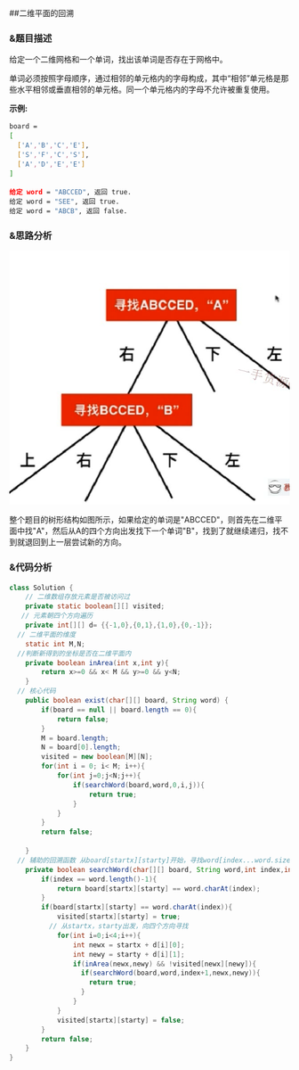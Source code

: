 ##二维平面的回溯

### &题目描述

给定一个二维网格和一个单词，找出该单词是否存在于网格中。

单词必须按照字母顺序，通过相邻的单元格内的字母构成，其中“相邻”单元格是那些水平相邻或垂直相邻的单元格。同一个单元格内的字母不允许被重复使用。

**示例:**

```bash
board =
[
  ['A','B','C','E'],
  ['S','F','C','S'],
  ['A','D','E','E']
]

给定 word = "ABCCED", 返回 true.
给定 word = "SEE", 返回 true.
给定 word = "ABCB", 返回 false.
```

### &思路分析

![image-20190529085400702](Untitled/image-20190529085400702.png)

整个题目的树形结构如图所示，如果给定的单词是"ABCCED"，则首先在二维平面中找"A"，然后从A的四个方向出发找下一个单词"B"，找到了就继续递归，找不到就退回到上一层尝试新的方向。

### &代码分析

```Java
class Solution {
    // 二维数组存放元素是否被访问过
    private static boolean[][] visited;
   // 元素朝四个方向遍历
    private int[][] d= {{-1,0},{0,1},{1,0},{0,-1}};
  // 二维平面的维度
    static int M,N;
  //判断新得到的坐标是否在二维平面内
    private boolean inArea(int x,int y){
        return x>=0 && x< M && y>=0 && y<N;
    }
  // 核心代码
    public boolean exist(char[][] board, String word) {
        if(board == null || board.length == 0){
            return false;
        }
        M = board.length;
        N = board[0].length;
        visited = new boolean[M][N];
        for(int i = 0; i< M; i++){
            for(int j=0;j<N;j++){
                if(searchWord(board,word,0,i,j)){
                    return true;
                }
            }
        }
        return false;

    }
  // 辅助的回溯函数 从board[startx][starty]开始，寻找word[index...word.size()]
    private boolean searchWord(char[][] board, String word,int index,int startx,int starty){
        if(index == word.length()-1){
            return board[startx][starty] == word.charAt(index);
        }
        if(board[startx][starty] == word.charAt(index)){
            visited[startx][starty] = true;
          // 从startx，starty出发，向四个方向寻找
            for(int i=0;i<4;i++){
                int newx = startx + d[i][0];
                int newy = starty + d[i][1];
                if(inArea(newx,newy) && !visited[newx][newy]){                    
                  if(searchWord(board,word,index+1,newx,newy)){
                    return true;
                  }                    
                }
            }
            visited[startx][starty] = false;
        }
        return false;
    }
}
```


